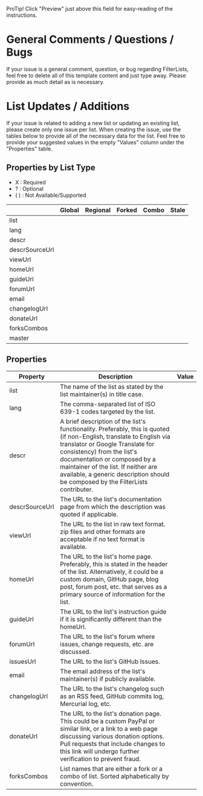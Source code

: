 ProTip! Click "Preview" just above this field for easy-reading of the instructions.

# General Comments / Questions / Bugs

If your issue is a general comment, question, or bug regarding FilterLists, feel free to delete all of this template content and just type away. Please provide as much detail as is necessary.

# List Updates / Additions

If your issue is related to adding a new list or updating an existing list, please create only one issue per list. When creating the issue, use the tables below to provide all of the necessary data for the list. Feel free to provide your suggested values in the empty "Values" column under the "Properties" table.

## Properties by List Type
 - X : Required
 - ? : Optional
 - ( ) : Not Available/Supported
 
| | Global | Regional | Forked | Combo | Stale |
|---|---|---|---|---|---|
| list | | | | | |
| lang | | | | | |
| descr | | | | | |
| descrSourceUrl | | | | | |
| viewUrl | | | | | |
| homeUrl | | | | | |
| guideUrl | | | | | |
| forumUrl | | | | | |
| email | | | | | |
| changelogUrl | | | | | |
| donateUrl | | | | | |
| forksCombos | | | | | |
| master | | | | | |

## Properties
| Property | Description | Value |
|---|---|---|
| list | The name of the list as stated by the list maintainer(s) in title case. ||
| lang | The comma-separated list of ISO 639-1 codes targeted by the list. ||
| descr | A brief description of the list's functionality. Preferably, this is quoted (if non-English, translate to English via translator or Google Translate for consistency) from the list's documentation or composed by a maintainer of the list. If neither are available, a generic description should be composed by the FilterLists contributer. ||
| descrSourceUrl | The URL to the list's documentation page from which the description was quoted if applicable. ||
| viewUrl | The URL to the list in raw text format. zip files and other formats are acceptable if no text format is available. ||
| homeUrl | The URL to the list's home page. Preferably, this is stated in the header of the list. Alternatively, it could be a custom domain, GitHub page, blog post, forum post, etc. that serves as a primary source of information for the list. ||
| guideUrl | The URL to the list's instruction guide if it is significantly different than the homeUrl. ||
| forumUrl | The URL to the list's forum where issues, change requests, etc. are discussed. ||
| issuesUrl | The URL to the list's GitHub Issues. ||
| email | The email address of the list's maintainer(s) if publicly available. ||
| changelogUrl | The URL to the list's changelog such as an RSS feed, GitHub commits log, Mercurial log, etc. ||
| donateUrl | The URL to the list's donation page. This could be a custom PayPal or similar link, or a link to a web page discussing various donation options. Pull requests that include changes to this link will undergo further verification to prevent fraud. ||
| forksCombos | List names that are either a fork or a combo of list. Sorted alphabetically by convention. ||
